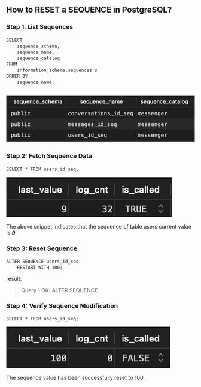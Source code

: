 ## How to RESET a SEQUENCE in PostgreSQL?

### Step 1. List Sequences

```
SELECT
	sequence_schema,
	sequence_name,
	sequence_catalog
FROM
	information_schema.sequences s
ORDER BY
	sequence_name;
```

## ![result_sequences_list](./assets/images/result_sequences_list.png)


### Step 2: Fetch Sequence Data

```
SELECT * FROM users_id_seq;
```

![users_id_seq](./assets/images/users_id_seq.png)

The above snippet indicates that the sequence of table users current value is **_9_**.


### Step 3: Reset Sequence

```
ALTER SEQUENCE users_id_seq
	RESTART WITH 100;
```

result:

> Query 1 OK: ALTER SEQUENCE


### Step 4: Verify Sequence Modification

```
SELECT * FROM users_id_seq;
```

![users_id_seq_after](./assets/images/users_id_seq_after.png)

The sequence value has been successfully reset to 100.
